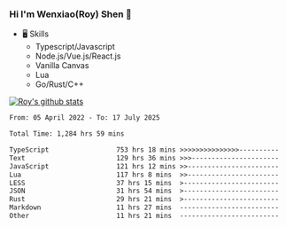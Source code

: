 ### Hi I'm Wenxiao(Roy) Shen 👋
- 🖥 Skills
  - Typescript/Javascript
  - Node.js/Vue.js/React.js
  - Vanilla Canvas
  - Lua
  - Go/Rust/C++

[![Roy's github stats](https://github-readme-stats.vercel.app/api?username=RoyShen12&show_icons=true&theme=radical&hide=prs,contribs)](https://github.com/anuraghazra/github-readme-stats)
<!--START_SECTION:waka-->

```txt
From: 05 April 2022 - To: 17 July 2025

Total Time: 1,284 hrs 59 mins

TypeScript                 753 hrs 18 mins >>>>>>>>>>>>>>>----------   58.11 %
Text                       129 hrs 36 mins >>>----------------------   10.00 %
JavaScript                 121 hrs 12 mins >>-----------------------   09.35 %
Lua                        117 hrs 8 mins  >>-----------------------   09.04 %
LESS                       37 hrs 15 mins  >------------------------   02.87 %
JSON                       31 hrs 54 mins  >------------------------   02.46 %
Rust                       29 hrs 21 mins  >------------------------   02.26 %
Markdown                   11 hrs 27 mins  -------------------------   00.88 %
Other                      11 hrs 21 mins  -------------------------   00.88 %
```

<!--END_SECTION:waka-->
